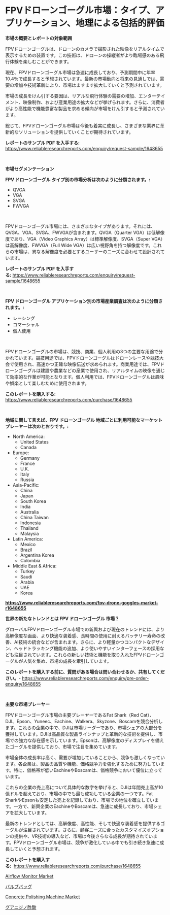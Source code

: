 <p><h1>FPVドローンゴーグル市場：タイプ、アプリケーション、地理による包括的評価</h1></p><p><strong>市場の概要とレポートの対象範囲</strong></p>
<p><p>FPVドローンゴーグルは、ドローンのカメラで撮影された映像をリアルタイムで表示するための装置です。この技術は、ドローンの操縦者がより臨場感のある飛行体験を楽しむことができます。</p><p>現在、FPVドローンゴーグル市場は急速に成長しており、予測期間中に年率10.4％で成長すると予想されています。最新の市場動向と将来の見通しでは、需要の増加や技術革新により、市場はますます拡大していくと予測されています。</p><p>市場の成長をけん引する要因は、リアルな飛行体験の需要の増加、エンターテイメント、映像制作、および産業用途の拡大などが挙げられます。さらに、消費者がより高性能で機能豊富な製品を求める傾向が市場をけん引すると予測されています。</p><p>総じて、FPVドローンゴーグル市場は今後も着実に成長し、さまざまな業界に革新的なソリューションを提供していくことが期待されています。</p></p>
<p><strong>レポートのサンプル PDF を入手する:</strong> <a href="https://www.reliableresearchreports.com/enquiry/request-sample/1648655">https://www.reliableresearchreports.com/enquiry/request-sample/1648655</a></p>
<p>&nbsp;</p>
<p><strong>市場セグメンテーション</strong></p>
<p><strong>FPV ドローンゴーグル タイプ別の市場分析は次のように分類されます。:</strong></p>
<p><ul><li>QVGA</li><li>VGA</li><li>SVGA</li><li>FWVGA</li></ul></p>
<p>&nbsp;</p>
<p><p>FPVドローンゴーグル市場には、さまざまなタイプがあります。それには、QVGA、VGA、SVGA、FWVGAが含まれます。QVGA（Quarter VGA）は低解像度であり、VGA（Video Graphics Array）は標準解像度、SVGA（Super VGA）は高解像度、FWVGA（Full Wide VGA）は広い視野角を持つ解像度です。これらの市場は、異なる解像度を必要とするユーザーのニーズに合わせて設計されています。</p></p>
<p><strong>レポートのサンプル PDF を入手する:</strong>&nbsp;<a href="https://www.reliableresearchreports.com/enquiry/request-sample/1648655">https://www.reliableresearchreports.com/enquiry/request-sample/1648655</a></p>
<p>&nbsp;</p>
<p><strong> FPV ドローンゴーグル アプリケーション別の市場産業調査は次のように分類されます。:</strong></p>
<p><ul><li>レーシング</li><li>コマーシャル</li><li>個人使用</li></ul></p>
<p>&nbsp;</p>
<p><p>FPVドローンゴーグルの市場は、競技、商業、個人利用の3つの主要な用途で分かれています。競技用途では、FPVドローンゴーグルはドローンレースや競技大会で使用され、高速かつ正確な映像伝送が求められます。商業用途では、FPVドローンゴーグルは建設や農業などの産業で使用され、リアルタイムの映像を通じて効率的な作業が可能となります。個人利用では、FPVドローンゴーグルは趣味や娯楽として楽しむために使用されます。</p></p>
<p><strong>このレポートを購入する:</strong>&nbsp; <a href="https://www.reliableresearchreports.com/purchase/1648655">https://www.reliableresearchreports.com/purchase/1648655</a></p>
<p>&nbsp;</p>
<p><strong>地域に関して言えば、FPV ドローンゴーグル 地域ごとに利用可能なマーケットプレーヤーは次のとおりです。:</strong></p>
<p><ul>
    <li>
        North America:
        <ul>
            <li>United States</li>
            <li>Canada</li>
        </ul>
    </li>
    <li>
        Europe:
        <ul>
            <li>Germany</li>
            <li>France</li>
            <li>U.K.</li>
            <li>Italy</li>
            <li>Russia</li>
        </ul>
    </li>
    <li>
        Asia-Pacific:
        <ul>
            <li>China</li>
            <li>Japan</li>
            <li>South Korea</li>
            <li>India</li>
            <li>Australia</li>
            <li>China Taiwan</li>
            <li>Indonesia</li>
            <li>Thailand</li>
            <li>Malaysia</li>
        </ul>
    </li>
    <li>
        Latin America:
        <ul>
            <li>Mexico</li>
            <li>Brazil</li>
            <li>Argentina Korea</li>
            <li>Colombia</li>
        </ul>
    </li>
    <li>
        Middle East & Africa:
        <ul>
            <li>Turkey</li>
            <li>Saudi</li>
            <li>Arabia</li>
            <li>UAE</li>
            <li>Korea</li>
        </ul>
    </li>
    </ul></p>
<p><strong><a href="https://www.reliableresearchreports.com/fpv-drone-goggles-market-r1648655">https://www.reliableresearchreports.com/fpv-drone-goggles-market-r1648655</a></strong>&nbsp;</p>
<p><strong>世界の新たなトレンドとは FPV ドローンゴーグル 市場？</strong></p>
<p><p>グローバルFPVドローンゴーグル市場での新興および現在のトレンドには、より高解像度な画面、より快適な装着感、長時間の使用に耐えるバッテリー寿命の改善、AI技術の統合などが含まれます。さらに、より軽量かつコンパクトなデザイン、ヘッドトラッキング機能の追加、より使いやすいインターフェースの採用なども注目されています。これらの新しい技術と機能を取り入れたFPVドローンゴーグルが人気を集め、市場の成長を牽引しています。</p></p>
<p><strong>このレポートを購入する前に、質問がある場合は問い合わせるか、共有してください。</strong>- <a href="https://www.reliableresearchreports.com/enquiry/pre-order-enquiry/1648655">https://www.reliableresearchreports.com/enquiry/pre-order-enquiry/1648655</a></p>
<p>&nbsp;</p>
<p><strong>主要な市場プレーヤー</strong></p>
<p><p>FPVドローンゴーグル市場の主要プレーヤーであるFat Shark（Red Cat）、DJI、Epson、Yuneec、Eachine、Walkera、Skyzone、Boscamを競合分析します。これらの企業の中で、DJIは市場リーダーであり、市場シェアの大部分を獲得しています。DJIは高品質な製品ラインナップと革新的な技術を提供し、市場での強力な存在感を示しています。Epsonは、高解像度のディスプレイを備えたゴーグルを提供しており、市場で注目を集めています。 </p><p>市場全体の成長率は高く、需要が増加していることから、競争も激しくなっています。各企業は、製品の品質や機能、価格競争力を強化するために努力しています。特に、価格帯が低いEachineやBoscamは、価格競争において優位に立っています。</p><p>これらの企業の売上高について具体的な数字を挙げると、DJIは年間売上高が10億ドルを超えており、市場の中でも最も成功している企業の一つです。Fat SharkやEpsonも安定した売上を記録しており、市場での地位を確立しています。一方で、新興企業のEachineやBoscamは、急速に成長しており、市場シェアを拡大しています。</p><p>最新のトレンドとしては、高解像度、高性能、そして快適な装着感を提供するゴーグルが注目されています。さらに、顧客ニーズに合ったカスタマイズオプションの提供や、VR技術の導入など、市場は今後さらなる成長が期待されています。FPVドローンゴーグル市場は、競争が激化している中でも引き続き急速に成長していくと予想されます。</p></p>
<p><strong>このレポートを購入する:</strong>&nbsp;&nbsp;<a href="https://www.reliableresearchreports.com/purchase/1648655">https://www.reliableresearchreports.com/purchase/1648655</a></p>
<p><p><a href="https://github.com/kufem1/Market-Research-Report-List-2/blob/main/airflow-monitor-market.md">Airflow Monitor Market</a></p><p><a href="https://medium.com/@wesleyeilly8796202/%E3%83%90%E3%83%AB%E3%83%96%E3%83%90%E3%83%83%E3%82%B0%E5%B8%82%E5%A0%B4-2031%E5%B9%B4%E3%81%BE%E3%81%A7%E3%81%AE%E3%83%88%E3%83%AC%E3%83%B3%E3%83%89-%E4%BA%88%E6%B8%AC-%E7%AB%B6%E5%90%88%E5%88%86%E6%9E%90-4fbb5d5f61d4">バルブバッグ</a></p><p><a href="https://github.com/singletonthaxterkelliehr2df/Market-Research-Report-List-2/blob/main/concrete-polishing-machine-market.md">Concrete Polishing Machine Market</a></p><p><a href="https://medium.com/@nicolaseller56452023/%E3%82%B0%E3%82%A2%E3%83%8B%E3%82%B8%E3%83%8E%E9%85%A2%E9%85%B8%E5%B8%82%E5%A0%B4%E3%81%AF-%E5%B8%82%E5%A0%B4%E3%82%B7%E3%82%A7%E3%82%A2-%E5%B8%82%E5%A0%B4%E3%83%88%E3%83%AC%E3%83%B3%E3%83%89-%E3%81%8A%E3%82%88%E3%81%B3%E5%B8%82%E5%A0%B4%E6%88%90%E9%95%B7%E3%81%AB%E9%96%A2%E3%81%99%E3%82%8B%E6%83%85%E5%A0%B1%E3%82%92%E6%8F%90%E4%BE%9B%E3%81%97%E3%81%BE%E3%81%99-44dfa2ecf2fb">グアニジノ酢酸</a></p></p>